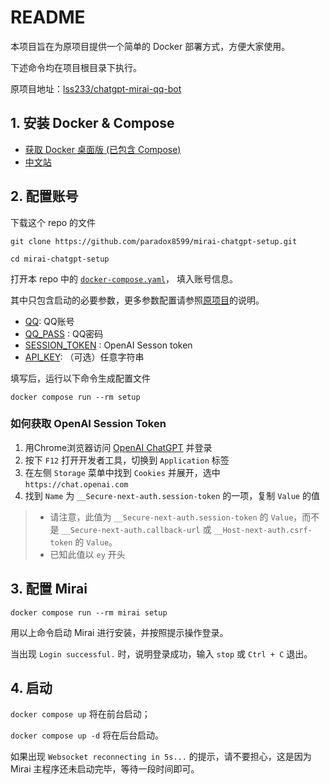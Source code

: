 # README

本项目旨在为原项目提供一个简单的 Docker 部署方式，方便大家使用。

下述命令均在项目根目录下执行。

原项目地址：[lss233/chatgpt-mirai-qq-bot](https://github.com/lss233/chatgpt-mirai-qq-bot)

## 1. 安装 Docker & Compose

- [获取 Docker 桌面版 (已包含 Compose)](https://docs.docker.com/get-docker/)
- [中文站](https://dockerdocs.cn/get-docker/index.html)

## 2. 配置账号

下载这个 repo 的文件

`git clone https://github.com/paradox8599/mirai-chatgpt-setup.git`

`cd mirai-chatgpt-setup`

打开本 repo 中的 [`docker-compose.yaml`](https://github.com/paradox8599/mirai-chatgpt-setup/blob/main/docker-compose.yaml)， 填入账号信息。

其中只包含启动的必要参数，更多参数配置请参照[原项目](https://github.com/lss233/chatgpt-mirai-qq-bot)的说明。

- [QQ](https://github.com/paradox8599/mirai-chatgpt-setup/blob/main/docker-compose.yaml#:~:text=QQ%20%E8%B4%A6%E5%8F%B7): QQ账号
- [QQ_PASS](https://github.com/paradox8599/mirai-chatgpt-setup/blob/main/docker-compose.yaml#:~:text=QQ%20%E5%AF%86%E7%A0%81) : QQ密码
- [SESSION_TOKEN](https://github.com/paradox8599/mirai-chatgpt-setup/blob/main/docker-compose.yaml#:~:text=OpenAI%20session%20token) : OpenAI Sesson token
- [API_KEY](https://github.com/paradox8599/mirai-chatgpt-setup/blob/main/docker-compose.yaml#:~:text=API%20KEY): （可选）任意字符串

填写后，运行以下命令生成配置文件

`docker compose run --rm setup`

### 如何获取 OpenAI Session Token

1. 用Chrome浏览器访问 [OpenAI ChatGPT](https://chat.openai.com/chat) 并登录
2. 按下 `F12` 打开开发者工具，切换到 `Application` 标签
3. 在左侧 `Storage` 菜单中找到 `Cookies` 并展开，选中 `https://chat.openai.com`
4. 找到 `Name` 为 `__Secure-next-auth.session-token` 的一项，复制 `Value` 的值

> - 请注意，此值为 `__Secure-next-auth.session-token` 的 `Value`，而不是 `__Secure-next-auth.callback-url` 或 `__Host-next-auth.csrf-token` 的 `Value`。
> - 已知此值以 `ey` 开头

## 3. 配置 Mirai

`docker compose run --rm mirai setup`

用以上命令启动 Mirai 进行安装，并按照提示操作登录。

当出现 `Login successful.` 时，说明登录成功，输入 `stop` 或 `Ctrl + C` 退出。

## 4. 启动

`docker compose up` 将在前台启动；

`docker compose up -d` 将在后台启动。

如果出现 `Websocket reconnecting in 5s...` 的提示，请不要担心，这是因为 Mirai 主程序还未启动完毕，等待一段时间即可。

